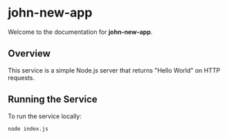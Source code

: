 # john-new-app

Welcome to the documentation for **john-new-app**.

## Overview

This service is a simple Node.js server that returns "Hello World" on HTTP requests.

## Running the Service

To run the service locally:
```bash
node index.js

